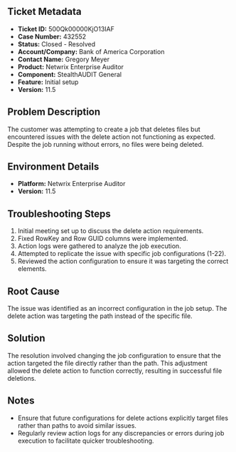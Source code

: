 ## Ticket Metadata
- **Ticket ID:** 500Qk00000KjO13IAF
- **Case Number:** 432552
- **Status:** Closed - Resolved
- **Account/Company:** Bank of America Corporation
- **Contact Name:** Gregory Meyer
- **Product:** Netwrix Enterprise Auditor
- **Component:** StealthAUDIT General
- **Feature:** Initial setup
- **Version:** 11.5

## Problem Description
The customer was attempting to create a job that deletes files but encountered issues with the delete action not functioning as expected. Despite the job running without errors, no files were being deleted.

## Environment Details
- **Platform:** Netwrix Enterprise Auditor
- **Version:** 11.5

## Troubleshooting Steps
1. Initial meeting set up to discuss the delete action requirements.
2. Fixed RowKey and Row GUID columns were implemented.
3. Action logs were gathered to analyze the job execution.
4. Attempted to replicate the issue with specific job configurations (1-22).
5. Reviewed the action configuration to ensure it was targeting the correct elements.

## Root Cause
The issue was identified as an incorrect configuration in the job setup. The delete action was targeting the path instead of the specific file.

## Solution
The resolution involved changing the job configuration to ensure that the action targeted the file directly rather than the path. This adjustment allowed the delete action to function correctly, resulting in successful file deletions.

## Notes
- Ensure that future configurations for delete actions explicitly target files rather than paths to avoid similar issues.
- Regularly review action logs for any discrepancies or errors during job execution to facilitate quicker troubleshooting.